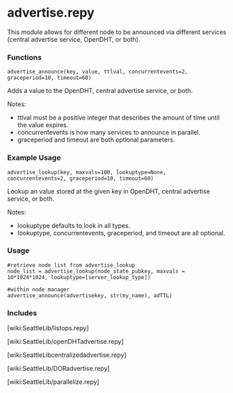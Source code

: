 # advertise.repy

This module allows for different node to be announced via different services (central advertise service, OpenDHT, or both).

### Functions
```
advertise_announce(key, value, ttlval, concurrentevents=2, graceperiod=10, timeout=60)
```
   Adds a value to the OpenDHT, central advertise service, or both.

   Notes:
   * ttlval must be a positive integer that describes the amount of time until the value expires.
   * concurrentevents is how many services to announce in parallel.
   * graceperiod and timeout are both optional parameters.

### Example Usage

```
advertise_lookup(key, maxvals=100, lookuptype=None, concurrentevents=2, graceperiod=10, timeout=60)
```
   Lookup an value stored at the given key in OpenDHT, central advertise service, or both.

   Notes:
   * lookuptype defaults to look in all types.
   * lookuptype, concurrentevents, graceperiod, and timeout are all optional.

### Usage

```
#retrieve node list from advertise_lookup
node_list = advertise_lookup(node_state_pubkey, maxvals = 10*1024*1024, lookuptype=[server_lookup_type])
```

```
#within node manager
advertise_announce(advertisekey, str(my_name), adTTL)
```

### Includes
[wiki:SeattleLib/listops.repy]

[wiki:SeattleLib/openDHTadvertise.repy]

[wiki:SeattleLibcentralizedadvertise.repy]

[wiki:SeattleLib/DORadvertise.repy]

[wiki:SeattleLib/parallelize.repy]


